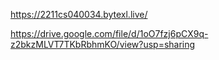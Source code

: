 https://2211cs040034.bytexl.live/

https://drive.google.com/file/d/1oO7fzj6pCX9q-z2bkzMLVT7TKbRbhmKO/view?usp=sharing 
